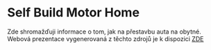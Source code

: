 # Self Build Motor Home

Zde shromažďuji informace o tom, jak na přestavbu auta na obytné.
Webová prezentace vygenerovaná z těchto zdrojů je k dispozici [ZDE](https://mnezerka.github.io/SelfBuildMotorHome/)
